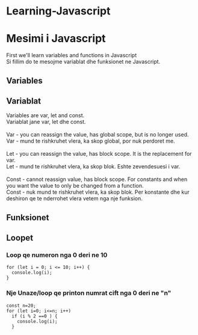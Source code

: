 # Learning-Javascript
# Mesimi i Javascript

First we'll learn variables and functions in Javascript</br>
Si fillim do te mesojme variablat dhe funksionet ne Javascript.</br>

## Variables
## Variablat

Variables are var, let and const. </br>
Variablat jane var, let dhe const.</br>
</br>
Var - you can reassign the value, has global scope, but is no longer used.</br>
Var - mund te rishkruhet vlera, ka skop global, por nuk perdoret me. </br>
</br>
Let - you can reassign the value, has block scope. It is the replacement for var.</br>
Let - mund te rishkruhet vlera, ka skop blok. Eshte zevendesuesi i var.</br>
</br>
Const - cannot reassign value, has block scope. For constants and when you want the value to only be changed from a function.</br>
Const - nuk mund te rishkruhet vlera, ka skop blok. Per konstante dhe kur deshiron qe te nderrohet vlera vetem 
nga nje funksion.</br>


## Funksionet

## Loopet
### Loop qe numeron nga 0 deri ne 10
```
for (let i = 0; i <= 10; i++) {
  console.log(i);
} 
```


### Nje Unaze/loop qe printon numrat cift nga 0 deri ne "n"
```
const n=20;
for (let i=0; i<=n; i++)
  if (i % 2 ==0 ) {
    console.log(i);
  }
```